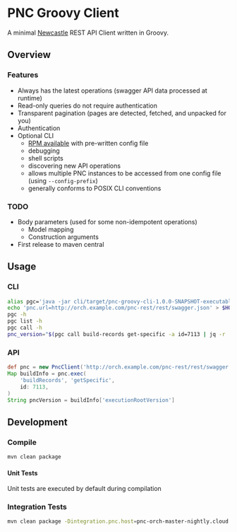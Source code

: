 # PNC Groovy Client

A minimal [Newcastle](https://github.com/project-ncl/pnc) REST API Client written in Groovy.

## Overview

### Features

- Always has the latest operations (swagger API data processed at runtime)
- Read-only queries do not require authentication
- Transparent pagination (pages are detected, fetched, and unpacked for you)
- Authentication
- Optional CLI
  - [RPM available](https://copr.devel.redhat.com/coprs/aszczucz/pnc-groovy-client/) with pre-written config file
  - debugging
  - shell scripts
  - discovering new API operations
  - allows multiple PNC instances to be accessed from one config file (using `--config-prefix`)
  - generally conforms to POSIX CLI conventions

### TODO

- Body parameters (used for some non-idempotent operations)
  - Model mapping
  - Construction arguments
- First release to maven central

## Usage

### CLI

```bash
alias pgc='java -jar cli/target/pnc-groovy-cli-1.0.0-SNAPSHOT-executable.jar'
echo 'pnc.url=http://orch.example.com/pnc-rest/rest/swagger.json' > $HOME/.config/pgc.properties
pgc -h
pgc list -h
pgc call -h
pnc_version="$(pgc call build-records get-specific -a id=7113 | jq -r '.executionRootVersion')"
```

### API

```groovy
def pnc = new PncClient('http://orch.example.com/pnc-rest/rest/swagger.json')
Map buildInfo = pnc.exec(
    'buildRecords', 'getSpecific',
    id: 7113,
)
String pncVersion = buildInfo['executionRootVersion']
```

## Development

### Compile

```bash
mvn clean package
```

#### Unit Tests

Unit tests are executed by default during compilation

### Integration Tests

```bash
mvn clean package -Dintegration.pnc.host=pnc-orch-master-nightly.cloud.pnc.devel.example.com
```
